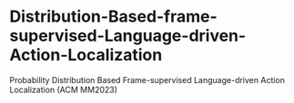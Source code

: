 # Distribution-Based-frame-supervised-Language-driven-Action-Localization
Probability Distribution Based Frame-supervised Language-driven Action Localization (ACM MM2023)
